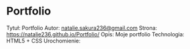 # Portfolio
Tytuł: Portfolio
Autor: natalie.sakura236@gmail.com
Strona: https://natalie236.github.io/Portfolio/
Opis: Moje portfolio
Technologia: HTML5 + CSS
Urochomienie:
